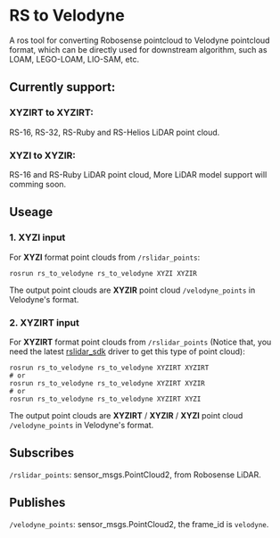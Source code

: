 # RS to Velodyne
A ros tool for converting Robosense pointcloud to Velodyne pointcloud format, which can be directly used for downstream algorithm, such as LOAM, LEGO-LOAM, LIO-SAM, etc.

## Currently support:

### XYZIRT to XYZIRT:
RS-16, RS-32, RS-Ruby and RS-Helios LiDAR point cloud.

### XYZI to XYZIR:
RS-16 and RS-Ruby LiDAR point cloud, More LiDAR model support will comming soon. 
## Useage

### 1. XYZI input
For **XYZI** format point clouds from `/rslidar_points`:
```
rosrun rs_to_velodyne rs_to_velodyne XYZI XYZIR
``` 
The output point clouds are **XYZIR** point cloud `/velodyne_points` in Velodyne's format.

### 2. XYZIRT input
For **XYZIRT** format point clouds from `/rslidar_points` (Notice that, you need the latest 
[rslidar_sdk](https://github.com/RoboSense-LiDAR/rslidar_sdk) driver to get this type of point cloud):
```
rosrun rs_to_velodyne rs_to_velodyne XYZIRT XYZIRT
# or
rosrun rs_to_velodyne rs_to_velodyne XYZIRT XYZIR
# or
rosrun rs_to_velodyne rs_to_velodyne XYZIRT XYZI
``` 
The output point clouds are **XYZIRT** / **XYZIR** / **XYZI** point cloud `/velodyne_points` in Velodyne's format.


## Subscribes
`/rslidar_points`: sensor_msgs.PointCloud2, from Robosense LiDAR.

## Publishes
`/velodyne_points`: sensor_msgs.PointCloud2, the frame_id is `velodyne`.